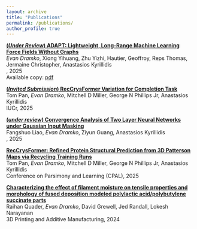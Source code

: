 ```yaml
---
layout: archive
title: "Publications"
permalink: /publications/
author_profile: true
---
```


[**(*Under Review*) ADAPT: Lightweight, Long-Range Machine Learning Force Fields Without Graphs**](https://arxiv.org/abs/2509.24115)<br>
*Evan Dramko*, Xiong Yihuang, Zhu Yizhi, Hautier, Geoffroy, Reps Thomas, Jermaine Christopher, Anastasios Kyrillidis<br>
, 2025<br>
Available copy: [pdf](../files/prerelease_ADAPT.pdf)

[**(*Invited Submission*) RecCrysFormer Variation for Completion Task**]()<br>
Tom Pan, *Evan Dramko*, Mitchell D Miller, George N Phillips Jr, Anastasios Kyrillidis<br>
IUCr, 2025<br>

[**(*under review*) Convergence Analysis of Two Layer Neural Networks under Gaussian Input Masking**]()<br>
Fangshuo Liao, *Evan Dramko*, Ziyun Guang, Anastasios Kyrillidis<br>
, 2025<br>


[**RecCrysFormer: Refined Protein Structural Prediction from 3D Patterson Maps via Recycling Training Runs**](https://scholar.google.com/citations?view_op=view_citation&hl=en&user=iKjv4W4AAAAJ&citation_for_view=iKjv4W4AAAAJ:u-x6o8ySG0sC)<br>
Tom Pan, *Evan Dramko*, Mitchell D Miller, George N Phillips Jr, Anastasios Kyrillidis<br>
Conference on Parsimony and Learning (CPAL), 2025<br>

[**Characterizing the effect of filament moisture on tensile properties and morphology of fused deposition modeled polylactic acid/polybutylene succinate parts**](https://scholar.google.com/citations?view_op=view_citation&hl=en&user=iKjv4W4AAAAJ&citation_for_view=iKjv4W4AAAAJ:u5HHmVD_uO8C)<br>
Raihan Quader, *Evan Dramko*, David Grewell, Jed Randall, Lokesh Narayanan<br>
3D Printing and Additive Manufacturing, 2024<br>

